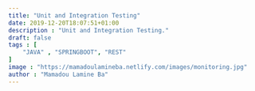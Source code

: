```yaml
---
title: "Unit and Integration Testing"
date: 2019-12-20T18:07:51+01:00
description : "Unit and Integration Testing."
draft: false
tags : [
    "JAVA" , "SPRINGBOOT", "REST"
]
image : "https://mamadoulamineba.netlify.com/images/monitoring.jpg"
author : "Mamadou Lamine Ba"
---
```


